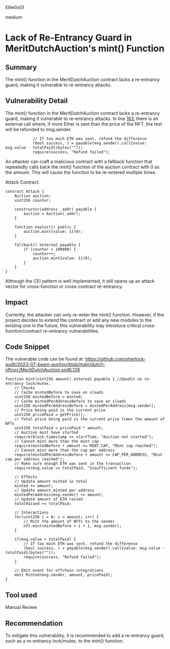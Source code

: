 Elite0x01

medium

# Lack of Re-Entrancy Guard in MeritDutchAuction's mint() Function

## Summary
The mint() function in the MeritDutchAuction contract lacks a re-entrancy guard, making it vulnerable to re-entrancy attacks.

## Vulnerability Detail
The mint() function in the MeritDutchAuction contract lacks a re-entrancy guard, making it vulnerable to re-entrancy attacks. In line [163](https://github.com/sherlock-audit/2023-07-beam-auction/blob/main/dutch-nft/src/MeritDutchAuction.sol#L163), there is an external call where, if more Ether is sent than the price of the NFT, the rest will be refunded to msg.sender.

```solidity
            // If too much ETH was sent, refund the difference
            (bool success, ) = payable(msg.sender).call{value: msg.value - totalPaid}(bytes(""));
            require(success, "Refund failed");

```

An attacker can craft a malicious contract with a fallback function that repeatedly calls back the mint() function of the auction contract with 0 as the amount. This will cause the function to be re-entered multiple times.

Attack Contract:
```solidity
contract Attack {
    Auction auction;
    uint256 counter;

    constructor(address _addr) payable {
        auction = Auction(_addr);
    }

    function exploit() public {
        auction.mint{value: 1}(0);
    }

    fallback() external payable {
        if (counter < 100000) {
            counter++;
            auction.mint{value: 1}(0);
        }
    }
}
```
Although the CEI pattern is well implemented, it still opens up an attack vector for cross-function or cross-contract re-entrancy.


## Impact
Currently, the attacker can only re-enter the mint() function. However, if the project decides to extend the contract or add any new modules to the existing one in the future, this vulnerability may introduce critical cross-function/contract re-entrancy vulnerabilities.

## Code Snippet
The vulnerable code can be found at:
https://github.com/sherlock-audit/2023-07-beam-auction/blob/main/dutch-nft/src/MeritDutchAuction.sol#L128

```solidity
function mint(uint256 amount) external payable { //@audit no re-entrancy lock/mutex.
    // Checks
    // Cache mintedBefore to save on sloads
    uint256 mintedBefore = minted;
    // Cache mintedPerAddressBefore to save on sloads
    uint256 mintedPerAddressBefore = mintedPerAddress[msg.sender];
    // Price being paid is the current price
    uint256 pricePaid = getPrice();
    // Total price being paid is the current price times the amount of NFTs
    uint256 totalPaid = pricePaid * amount;
    // Auction must have started
    require(block.timestamp >= startTime, "Auction not started");
    // Cannot mint more than the mint cap
    require(mintedBefore + amount <= MINT_CAP, "Mint cap reached");
    // Cannot mint more than the cap per address
    require(mintedPerAddressBefore + amount <= CAP_PER_ADDRESS, "Mint cap per address reached");
    // Make sure enough ETH was sent in the transaction
    require(msg.value >= totalPaid, "Insufficient funds");

    // Effects
    // Update amount minted in total
    minted += amount;
    // Update amount minted per address
    mintedPerAddress[msg.sender] += amount;
    // Update amount of ETH raised
    totalRaised += totalPaid;

    // Interactions
    for(uint256 i = 0; i < amount; i++) {
        // Mint the amount of NFTs to the sender
        nft.mint(mintedBefore + i + 1, msg.sender);
    }

    if(msg.value > totalPaid) {
        // If too much ETH was sent, refund the difference
        (bool success, ) = payable(msg.sender).call{value: msg.value - totalPaid}(bytes(""));
        require(success, "Refund failed");
    }

    // Emit event for offchain integrations
    emit Minted(msg.sender, amount, pricePaid);
}
```

## Tool used
Manual Review

## Recommendation
To mitigate this vulnerability, it is recommended to add a re-entrancy guard, such as a re-entrancy lock/mutex, to the mint() function.